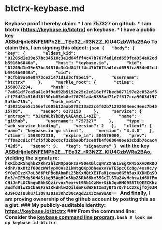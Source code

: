 # btctrx-keybase.md
### Keybase proof  I hereby claim:    * I am 757327 on github.   * I am btctrx (https://keybase.io/btctrx) on keybase.   * I have a public key ASBdHjnle8NFEMPh2E__TEe3Z_rR3NZZ_KlU4CzbWRa2BAo  To claim this, I am signing this object:  ```json {   "body": {     "key": {       "eldest_kid": "01205d1e39e57bc34510c3e1d84fff4c47b767fad1dcd659fca954e02cdb5916b6040a",       "host": "keybase.io",       "kid": "01205d1e39e57bc34510c3e1d84fff4c47b767fad1dcd659fca954e02cdb5916b6040a",       "uid": "0cfbb9ae9e8473ce21471d1d3cf9be19",       "username": "btctrx"     },     "merkle_root": {       "ctime": 1568072294,       "hash": "7a661df7ca5a41c0f9e692b5192e25c2c616cff7becb077197e2c852af5cff75d51c516df8f50cb85eb8ef76791a4a8398ad71e7f517cca9003d1975a5be715c",       "hash_meta": "d5021bae5c156efc605b12aab878213a22c6f62b71292684eec4eec7b4515788",       "seqno": 6273153     },     "service": {       "entropy": "bJKzWLkYbBdyUAEAmzL1+oZE",       "name": "github",       "username": "757327"     },     "type": "web_service_binding",     "version": 2   },   "client": {     "name": "keybase.io go client",     "version": "4.4.0"   },   "ctime": 1568072310,   "expire_in": 504576000,   "prev": "ff8a2cd1cff2f5f3b20c8cf32bba0bf3ce8fb4f0680406e63cbdb76cac4742d5",   "seqno": 9,   "tag": "signature" } ```  with the key [ASBdHjnle8NFEMPh2E__TEe3Z_rR3NZZ_KlU4CzbWRa2BAo](https://keybase.io/btctrx), yielding the signature:  ``` hKRib2R5hqhkZXRhY2hlZMOpaGFzaF90eXBlCqNrZXnEIwEgXR455XvDRRDD4dhP/0xHt2f60dzWWfypVOAs21kWtgQKp3BheWxvYWTESpcCCcQg/4os0c/y9fOyDIzzK7oL886PtPBoBAbmPL23bKxHQtXEIFaRjcmwu6G5h5axUXDNEqSORx3/nIE9dy30HASikg95AgHCo3NpZ8RA86km35GcZlSTa24vHchswid6UfPmCHiJnFLOCNnqwBhhSQzirvnxYex+vt9Rb1CzMv+SihJquHM095RTtOEECKhzaWdfdHlwZSCkaGFzaIKkdHlwZQildmFsdWXEIIm3yBTSrO/h1C2XsjfOj0JMe39FD2sBuku7iIQvHJ8Io3RhZ80CAqd2ZXJzaW9uAQ==  ```  And finally, I am proving ownership of the github account by posting this as a gist.  ### My publicly-auditable identity:  https://keybase.io/btctrx  ### From the command line:  Consider the [keybase command line program](https://keybase.io/download).  ```bash # look me up keybase id btctrx ```
